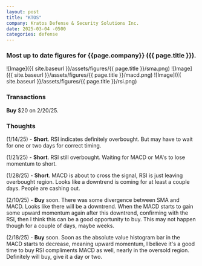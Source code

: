 ```yaml
---
layout: post
title: "KTOS"
company: Kratos Defense & Security Solutions Inc.
date: 2025-03-04 -0500
categories: defense
---
```


### Most up to date figures for {{page.company}} ({{ page.title }}).

![Image]({{ site.baseurl }}/assets/figures/{{ page.title }}/sma.png)
![Image]({{ site.baseurl }}/assets/figures/{{ page.title }}/macd.png)
![Image]({{ site.baseurl }}/assets/figures/{{ page.title }}/rsi.png)

### Transactions

**Buy** $20 on 2/20/25.

### Thoughts
(1/14/25) - **Short**. RSI indicates definitely overbought. But may have to wait for one or two days for correct timing.

(1/21/25) - **Short**. RSI still overbought. Waiting for MACD or MA's to lose momentum to short.

(1/28/25) - **Short**. MACD is about to cross the signal, RSI is just leaving overbought region. Looks like a downtrend is coming for at least a couple days. People are cashing out.

(2/10/25) - **Buy** soon. There was some divergence between SMA and MACD. Looks like there will be a downtrend. When the MACD starts to gain some upward momentum again after this downtrend, confirming with the RSI, then I think this can be a good opportunity to buy. This may not happen though for a couple of days, maybe weeks.

(2/18/25) - **Buy** soon. Soon as the absolute value histogram bar in the MACD starts to decrease, meaning upward momentum, I believe it's a good time to buy RSI compliments MACD as well, nearly in the oversold region. Definitely will buy, give it a day or two. 